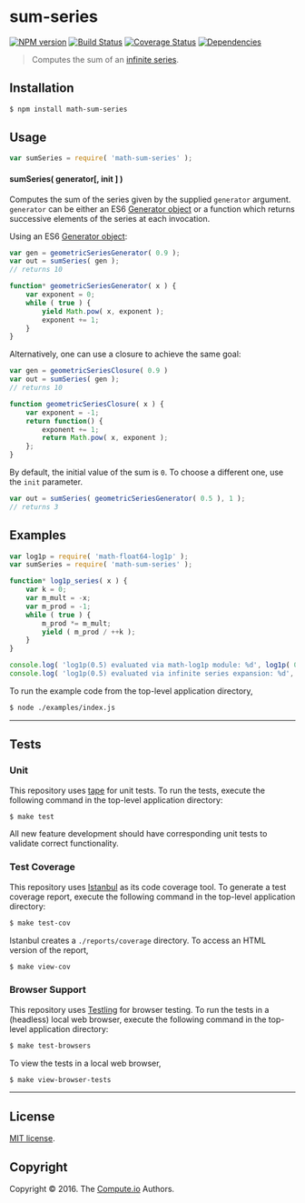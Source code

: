 sum-series
===
[![NPM version][npm-image]][npm-url] [![Build Status][build-image]][build-url] [![Coverage Status][coverage-image]][coverage-url] [![Dependencies][dependencies-image]][dependencies-url]

> Computes the sum of an [infinite series][infinite-series].


## Installation

``` bash
$ npm install math-sum-series
```


## Usage

``` javascript
var sumSeries = require( 'math-sum-series' );
```

#### sumSeries( generator[, init ] )

Computes the sum of the series given by the supplied `generator` argument. `generator` can be either an ES6 [Generator object][es6-generator] or a function which
returns successive elements of the series at each invocation.

Using an ES6 [Generator object][es6-generator]:

```javascript
var gen = geometricSeriesGenerator( 0.9 );
var out = sumSeries( gen );
// returns 10

function* geometricSeriesGenerator( x ) {
	var exponent = 0;
	while ( true ) {
		yield Math.pow( x, exponent );
		exponent += 1;
	}
}
```

Alternatively, one can use a closure to achieve the same goal:

```javascript
var gen = geometricSeriesClosure( 0.9 )
var out = sumSeries( gen );
// returns 10

function geometricSeriesClosure( x ) {
	var exponent = -1;
	return function() {
		exponent += 1;
		return Math.pow( x, exponent );
	};
}
```

By default, the initial value of the sum is `0`. To choose a different one, use the `init` parameter.

```javascript
var out = sumSeries( geometricSeriesGenerator( 0.5 ), 1 );
// returns 3
```

## Examples

``` javascript
var log1p = require( 'math-float64-log1p' );
var sumSeries = require( 'math-sum-series' );

function* log1p_series( x ) {
	var k = 0;
	var m_mult = -x;
	var m_prod = -1;
	while ( true ) {
		m_prod *= m_mult;
		yield ( m_prod / ++k );
	}
}

console.log( 'log1p(0.5) evaluated via math-log1p module: %d', log1p( 0.5 ) );
console.log( 'log1p(0.5) evaluated via infinite series expansion: %d', sumSeries( log1p_series( 0.5 ) ) );
```

To run the example code from the top-level application directory,

``` bash
$ node ./examples/index.js
```


---
## Tests

### Unit

This repository uses [tape][tape] for unit tests. To run the tests, execute the following command in the top-level application directory:

``` bash
$ make test
```

All new feature development should have corresponding unit tests to validate correct functionality.


### Test Coverage

This repository uses [Istanbul][istanbul] as its code coverage tool. To generate a test coverage report, execute the following command in the top-level application directory:

``` bash
$ make test-cov
```

Istanbul creates a `./reports/coverage` directory. To access an HTML version of the report,

``` bash
$ make view-cov
```


### Browser Support

This repository uses [Testling][testling] for browser testing. To run the tests in a (headless) local web browser, execute the following command in the top-level application directory:

``` bash
$ make test-browsers
```

To view the tests in a local web browser,

``` bash
$ make view-browser-tests
```

<!-- [![browser support][browsers-image]][browsers-url] -->


---
## License

[MIT license](http://opensource.org/licenses/MIT).


## Copyright

Copyright &copy; 2016. The [Compute.io][compute-io] Authors.


[npm-image]: http://img.shields.io/npm/v/math-sum-series.svg
[npm-url]: https://npmjs.org/package/math-sum-series

[build-image]: http://img.shields.io/travis/math-io/sum-series/master.svg
[build-url]: https://travis-ci.org/math-io/sum-series

[coverage-image]: https://img.shields.io/codecov/c/github/math-io/sum-series/master.svg
[coverage-url]: https://codecov.io/github/math-io/sum-series?branch=master

[dependencies-image]: http://img.shields.io/david/math-io/sum-series.svg
[dependencies-url]: https://david-dm.org/math-io/sum-series

[dev-dependencies-image]: http://img.shields.io/david/dev/math-io/sum-series.svg
[dev-dependencies-url]: https://david-dm.org/dev/math-io/sum-series

[github-issues-image]: http://img.shields.io/github/issues/math-io/sum-series.svg
[github-issues-url]: https://github.com/math-io/sum-series/issues

[tape]: https://github.com/substack/tape
[istanbul]: https://github.com/gotwarlost/istanbul
[testling]: https://ci.testling.com

[infinite-series]: https://en.wikipedia.org/wiki/Series_%28mathematics%29
[es6-generator]: https://developer.mozilla.org/en-US/docs/Web/JavaScript/Reference/Statements/function*
[compute-io]: https://github.com/compute-io
